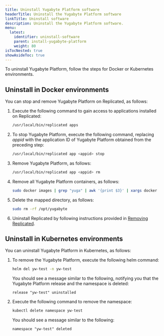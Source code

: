 ```yaml
---
title: Uninstall Yugabyte Platform software
headerTitle: Uninstall the Yugabyte Platform software
linkTitle: Uninstall software
description: Uninstall the Yugabyte Platform software.
menu:
  latest:
    identifier: uninstall-software
    parent: install-yugabyte-platform
    weight: 80
isTocNested: true
showAsideToc: true
---
```


To uninstall Yugabyte Platform, follow the steps for Docker or Kubernetes environments.

## Uninstall in Docker environments

You can stop and remove Yugabyte Platform on Replicated, as follows:

1. Execute the following command to gain access to applications installed on Replicated:

    ```sh
    /usr/local/bin/replicated apps
    ```

2. To stop Yugabyte Platform, execute the following command, replacing *appid* with the application ID of Yugabyte Platform obtained from the preceding step:

    ```sh
    /usr/local/bin/replicated app <appid> stop
    ```

    <!-- The rm command in step 3 doesn't work, as confirmed by dev. We don't know what to do about it. -->

3. Remove Yugabyte Platform, as follows:

    ```sh
    /usr/local/bin/replicated app <appid> rm
    ```

4. Remove all Yugabyte Platform containers, as follows:

    ```sh
    sudo docker images | grep "yuga" | awk '{print $3}' | xargs docker rmi -f
    ```

5. Delete the mapped directory, as follows:

    ```sh
    sudo rm -rf /opt/yugabyte
    ```

6. Uninstall Replicated by following instructions provided in [Removing Replicated](https://help.replicated.com/docs/native/customer-installations/installing-via-script/#removing-replicated).

## Uninstall in Kubernetes environments

You can uninstall Yugabyte Platform in Kubernetes, as follows:

1. To remove the Yugabyte Platform, execute the following helm command:

    ```sh
    helm del yw-test -n yw-test
    ```

    You should see a message similar to the following, notifying you that the Yugabyte Platform release and the namespace is deleted:

    ```output
    release "yw-test" uninstalled
    ```

2. Execute the following command to remove the namespace:

    ```sh
    kubectl delete namespace yw-test
    ```

    You should see a message similar to the following:

    ```output
    namespace "yw-test" deleted
    ```
